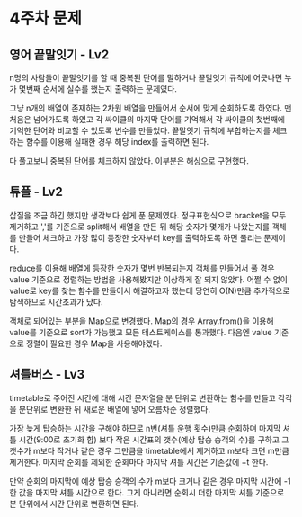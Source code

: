 # 4주차 문제

## 영어 끝말잇기 - Lv2

n명의 사람들이 끝말잇기를 할 때 중복된 단어를 말하거나 끝말잇기 규칙에 어긋나면 누가 몇번째 순서에 실수를 했는지 출력하는 문제였다.

그냥 n개의 배열이 존재하는 2차원 배열을 만들어서 순서에 맞게 순회하도록 하였다. 맨 처음은 넘어가도록 하였고 각 싸이클의 마지막 단어를 기억해서 각 싸이클의 첫번째에 기억한 단어와 비교할 수 있도록 변수를 만들었다. 끝말잇기 규칙에 부합하는지를 체크하는 함수를 이용해 실패한 경우 해당 index를 출력하면 된다.

다 풀고보니 중복된 단어를 체크하지 않았다. 이부분은 해싱으로 구현했다.

## 튜플 - Lv2

삽질을 조금 하긴 했지만 생각보다 쉽게 푼 문제였다. 정규표현식으로 bracket을 모두 제거하고 ','를 기준으로 split해서 배열을 만든 뒤 해당 숫자가 몇개가 나왔는지를 객체를 만들어 체크하고 가장 많이 등장한 숫자부터 key를 출력하도록 하면 풀리는 문제이다.

reduce를 이용해 배열에 등장한 숫자가 몇번 반복되는지 객체를 만들어서 풀 경우 value 기준으로 정렬하는 방법을 사용해봤지만 이상하게 잘 되지 않았다. 어쩔 수 없이 value로 key를 찾는 함수를 만들어서 해결하고자 했는데 당연히 O(N)만큼 추가적으로 탐색하므로 시간초과가 났다.

객체로 되어있는 부분을 Map으로 변경했다. Map의 경우 Array.from()을 이용해 value를 기준으로 sort가 가능했고 모든 테스트케이스를 통과했다. 다음엔 value 기준으로 정렬이 필요한 경우 Map을 사용해야겠다.

## 셔틀버스 - Lv3
timetable로 주어진 시간에 대해 시간 문자열을 분 단위로 변환하는 함수를 만들고 각각을 분단위로 변환한 뒤 새로운 배열에 넣어 오름차순 정렬했다.

가장 늦게 탑승하는 시간을 구해야 하므로 n번(셔틀 운행 횟수)만큼 순회하며 마지막 셔틀 시간(9:00로 초기화 함) 보다 작은 시간표의 갯수(예상 탑승 승객의 수)를 구하고 그 갯수가 m보다 작거나 같은 경우 그만큼을 timetable에서 제거하고 m보다 크면 m만큼 제거한다. 마지막 순회를 제외한 순회마다 마지막 셔틀 시간은 기존값에 +t 한다.

만약 순회의 마지막에 예상 탑승 승객의 수가 m보다 크거나 같은 경우 마지막 시간에 -1 한 값을 마지막 셔틀 시간으로 한다. 그게 아니라면 순회시 더한 마지막 셔틀 기준으로 분 단위에서 시간 단위로 변환하면 된다.
